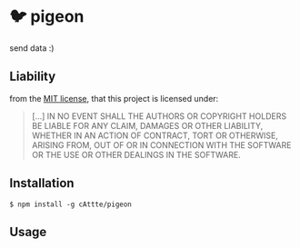 # 🐦 pigeon

send data :)

## Liability

from the [MIT license](license), that this project is licensed under:

> \[...] IN NO EVENT SHALL THE AUTHORS OR COPYRIGHT HOLDERS BE LIABLE FOR ANY CLAIM, DAMAGES OR OTHER LIABILITY, WHETHER IN AN ACTION OF CONTRACT, TORT OR OTHERWISE, ARISING FROM, OUT OF OR IN CONNECTION WITH THE SOFTWARE OR THE USE OR OTHER DEALINGS IN THE SOFTWARE.

## Installation

    $ npm install -g cAttte/pigeon

## Usage
